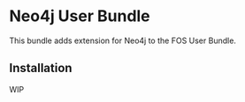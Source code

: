 # Neo4j User Bundle

This bundle adds extension for Neo4j to the FOS User Bundle.

## Installation

WIP

